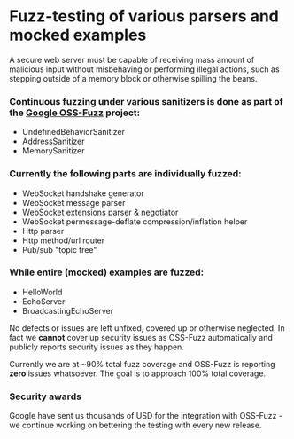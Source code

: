 # Fuzz-testing of various parsers and mocked examples

A secure web server must be capable of receiving mass amount of malicious input without misbehaving or performing illegal actions, such as stepping outside of a memory block or otherwise spilling the beans.

### Continuous fuzzing under various sanitizers is done as part of the [Google OSS-Fuzz](https://github.com/google/oss-fuzz#oss-fuzz---continuous-fuzzing-for-open-source-software) project:
* UndefinedBehaviorSanitizer
* AddressSanitizer
* MemorySanitizer

### Currently the following parts are individually fuzzed:

* WebSocket handshake generator
* WebSocket message parser
* WebSocket extensions parser & negotiator
* WebSocket permessage-deflate compression/inflation helper
* Http parser
* Http method/url router
* Pub/sub "topic tree"

### While entire (mocked) examples are fuzzed:

* HelloWorld
* EchoServer
* BroadcastingEchoServer

No defects or issues are left unfixed, covered up or otherwise neglected. In fact we **cannot** cover up security issues as OSS-Fuzz automatically and publicly reports security issues as they happen.

Currently we are at ~90% total fuzz coverage and OSS-Fuzz is reporting **zero** issues whatsoever. The goal is to approach 100% total coverage.

### Security awards
Google have sent us thousands of USD for the integration with OSS-Fuzz - we continue working on bettering the testing with every new release.
